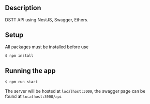 ## Description

DSTT API using NestJS, Swagger, Ethers.

## Setup

All packages must be installed before use

```bash
$ npm install
```

## Running the app

```bash
$ npm run start
```

The server will be hosted at ```localhost:3000```, the swagger page can be found at ```localhost:3000/api```
